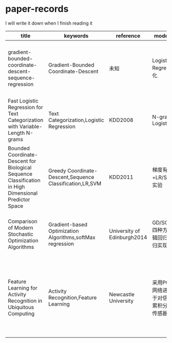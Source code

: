 # paper-records
I will write it down when I finish reading it

|title|keywords|reference|model framework|conclusion|t|
|-|-|-|-|-|-|
|gradient-bounded-coordinate-descent-sequence-regression|Gradient-Bounded Coordinate-Descent|未知|Logistic Regression+L1正则化|证明梯度有界坐标下降方法对预测模型最优子序列搜索过程的优化效果|1902|
|Fast Logistic Regression for Text Categorization with Variable-Length N-grams|Text Categorization,Logistic Regression|KDD2008|N-gram+Sparse Logistic Regression|提出改进的逻辑回归模型对时间序列进行分类并进行对比分析|1903|
|Bounded Coordinate-Descent for Biological Sequence Classification in High Dimensional Predictor Space|Greedy Coordinate-Descent,Sequence Classification,LR,SVM|KDD2011|梯度有界坐标下降+LR/SVM进行对比实验|实验证明应用坐标下降后平后误差率方面更优|1904|
|Comparison of Modern Stochastic Optimization Algorithms|Gradient-based Optimization Algorithms,softMax regression|University of Edinburgh2014|GD/SGD/S2GD/SAG四种方法分别通过逻辑回归和softmax回归实现并对比|大规模问题中,SGD算法更好；S2GD和SAG能提供更高的精度|1904|
|Feature Learning for Activity Recognition in Ubiquitous Computing|Activity Recognition,Feature Learning|Newcastle University|采用PCA和深层信念网络进行特征学习,基于对信号的逐帧经验累积分布的估计替代传感器数据|与启发式选择的特征进行比较来评估特征学习方法的能力，发现自动估计的特征优于经典的启发式特征|1905|
